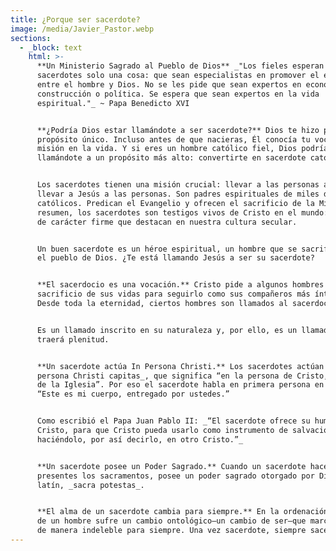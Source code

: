 ```yaml
---
title: ¿Porque ser sacerdote?
image: /media/Javier_Pastor.webp
sections:
  - _block: text
    html: >-
      **Un Ministerio Sagrado al Pueblo de Dios** _"Los fieles esperan de los
      sacerdotes solo una cosa: que sean especialistas en promover el encuentro
      entre el hombre y Dios. No se les pide que sean expertos en economía,
      construcción o política. Se espera que sean expertos en la vida
      espiritual."_ ~ Papa Benedicto XVI


      **¿Podría Dios estar llamándote a ser sacerdote?** Dios te hizo para un
      propósito único. Incluso antes de que nacieras, Él conocía tu vocación, tu
      misión en la vida. Y si eres un hombre católico fiel, Dios podría estar
      llamándote a un propósito más alto: convertirte en sacerdote católico.


      Los sacerdotes tienen una misión crucial: llevar a las personas a Jesús y
      llevar a Jesús a las personas. Son padres espirituales de miles de
      católicos. Predican el Evangelio y ofrecen el sacrificio de la Misa. En
      resumen, los sacerdotes son testigos vivos de Cristo en el mundo: hombres
      de carácter firme que destacan en nuestra cultura secular.


      Un buen sacerdote es un héroe espiritual, un hombre que se sacrifica por
      el pueblo de Dios. ¿Te está llamando Jesús a ser su sacerdote?


      **El sacerdocio es una vocación.** Cristo pide a algunos hombres el
      sacrificio de sus vidas para seguirlo como sus compañeros más íntimos.
      Desde toda la eternidad, ciertos hombres son llamados al sacerdocio.


      Es un llamado inscrito en su naturaleza y, por ello, es un llamado que les
      traerá plenitud.


      **Un sacerdote actúa In Persona Christi.** Los sacerdotes actúan _in
      persona Christi capitas_, que significa “en la persona de Cristo, cabeza
      de la Iglesia”. Por eso el sacerdote habla en primera persona en la Misa:
      “Este es mi cuerpo, entregado por ustedes.”


      Como escribió el Papa Juan Pablo II: _“El sacerdote ofrece su humanidad a
      Cristo, para que Cristo pueda usarlo como instrumento de salvación,
      haciéndolo, por así decirlo, en otro Cristo.”_


      **Un sacerdote posee un Poder Sagrado.** Cuando un sacerdote hace
      presentes los sacramentos, posee un poder sagrado otorgado por Dios, en
      latín, _sacra potestas_.


      **El alma de un sacerdote cambia para siempre.** En la ordenación, el alma
      de un hombre sufre un cambio ontológico—un cambio de ser—que marca su alma
      de manera indeleble para siempre. Una vez sacerdote, siempre sacerdote.
---
```

